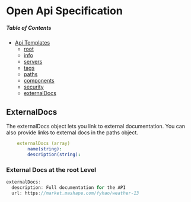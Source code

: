 # Open Api Specification 


##### _Table of Contents_
 - [Api Templates](https://samuelmensah.github.io/apitemplates/)
    - [root](https://samuelmensah.github.io/apitemplates/root)
    - [info](https://samuelmensah.github.io/apitemplates/info)
    - [servers](https://samuelmensah.github.io/apitemplates/servers)
    - [tags](https://samuelmensah.github.io/apitemplates/tags)
    - [paths](https://samuelmensah.github.io/apitemplates/paths/path)
    - [components](https://samuelmensah.github.io/apitemplates/components/components)
    - [security](https://samuelmensah.github.io/apitemplates/security)
    - [externalDocs](https://samuelmensah.github.io/apitemplates/externaldocs)
    

## ExternalDocs 

The externalDocs object lets you link to external documentation. You can also provide links to external docs in the paths object.

```Yaml
    externalDocs (array)
        name(string):
        description(string):
```

### External Docs at the root Level
```javascript
externalDocs:
  description: Full documentation for the API
  url: https://market.mashape.com/fyhao/weather-13
```

